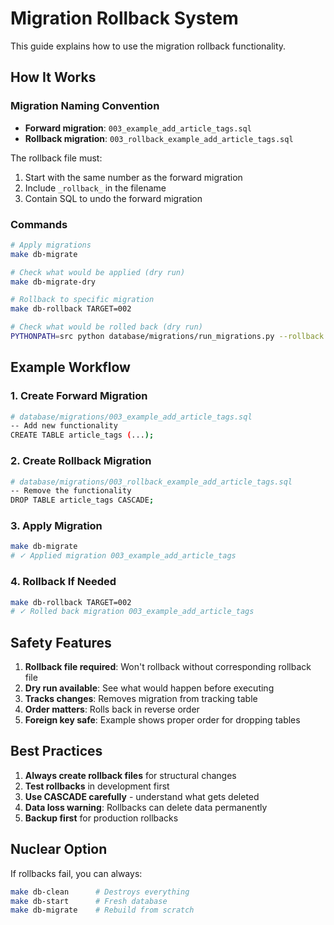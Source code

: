 # Migration Rollback System

This guide explains how to use the migration rollback functionality.

## How It Works

### Migration Naming Convention
- **Forward migration**: `003_example_add_article_tags.sql`
- **Rollback migration**: `003_rollback_example_add_article_tags.sql`

The rollback file must:
1. Start with the same number as the forward migration
2. Include `_rollback_` in the filename
3. Contain SQL to undo the forward migration

### Commands

```bash
# Apply migrations
make db-migrate

# Check what would be applied (dry run)
make db-migrate-dry

# Rollback to specific migration
make db-rollback TARGET=002

# Check what would be rolled back (dry run)
PYTHONPATH=src python database/migrations/run_migrations.py --rollback 002 --dry-run
```

## Example Workflow

### 1. Create Forward Migration
```bash
# database/migrations/003_example_add_article_tags.sql
-- Add new functionality
CREATE TABLE article_tags (...);
```

### 2. Create Rollback Migration
```bash
# database/migrations/003_rollback_example_add_article_tags.sql  
-- Remove the functionality
DROP TABLE article_tags CASCADE;
```

### 3. Apply Migration
```bash
make db-migrate
# ✓ Applied migration 003_example_add_article_tags
```

### 4. Rollback If Needed
```bash
make db-rollback TARGET=002
# ✓ Rolled back migration 003_example_add_article_tags
```

## Safety Features

1. **Rollback file required**: Won't rollback without corresponding rollback file
2. **Dry run available**: See what would happen before executing
3. **Tracks changes**: Removes migration from tracking table
4. **Order matters**: Rolls back in reverse order
5. **Foreign key safe**: Example shows proper order for dropping tables

## Best Practices

1. **Always create rollback files** for structural changes
2. **Test rollbacks** in development first
3. **Use CASCADE carefully** - understand what gets deleted
4. **Data loss warning**: Rollbacks can delete data permanently
5. **Backup first** for production rollbacks

## Nuclear Option

If rollbacks fail, you can always:
```bash
make db-clean      # Destroys everything
make db-start      # Fresh database  
make db-migrate    # Rebuild from scratch
```